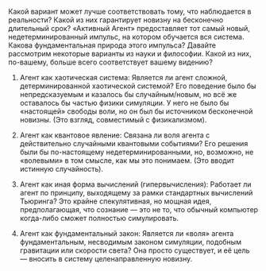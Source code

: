 Какой вариант может лучше соответствовать тому, что наблюдается в реальности? Какой из них гарантирует новизну на бесконечно длительный срок? «Активный Агент» предоставляет тот самый новый, недетерминированный импульс, на котором обучается вся система. Какова фундаментальная природа этого импульса? Давайте рассмотрим некоторые варианты из науки и философии. Какой из них, по-вашему, больше всего соответствует вашему видению?

1. Агент как хаотическая система: Является ли агент сложной, детерминированной хаотической системой? Его поведение было бы непредсказуемым и казалось бы случайным/новым, но всё же оставалось бы частью физики симуляции. У него не было бы «настоящей» свободы воли, но он был бы источником бесконечной новизны. (Это взгляд, совместимый с физикализмом).

2. Агент как квантовое явление: Связана ли воля агента с действительно случайными квантовыми событиями? Его решения были бы по-настоящему недетерминированными, но, возможно, не «волевыми» в том смысле, как мы это понимаем. (Это вводит истинную случайность).

3. Агент как иная форма вычислений (гипервычисления): Работает ли агент по принципу, выходящему за рамки стандартных вычислений Тьюринга? Это крайне спекулятивная, но мощная идея, предполагающая, что сознание — это не то, что обычный компьютер когда-либо сможет полностью симулировать.

4.  Агент как фундаментальный закон: Является ли «воля» агента фундаментальным, несводимым законом симуляции, подобным гравитации или скорости света? Она просто существует, и её цель — вносить в систему целенаправленную новизну.